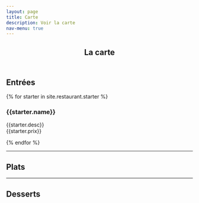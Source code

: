 ```yaml
---
layout: page
title: Carte
description: Voir la carte
nav-menu: true
---
```



<!-- Main -->
<div id="main" class="alt">

<!-- One -->
<section id="one">
	<div class="inner">
		<header class="major">
			<h1>La carte</h1>
		</header>

<!-- Content -->
<h1 id="content">Entrées</h1>
<div class="row">
    {% for starter in site.restaurant.starter %}
        <div class="4u 12u$(small)">
            <h3>{{starter.name}}</h3>
            <p>{{starter.desc}}
<br/>
            {{starter.prix}}</p>
        </div>
    {% endfor %} 
 
 
 </div>
</div>

<hr class="major" />


<h1 id="content">Plats</h1>	
<div class="row">
 <div class="4u 12u$(small)">
 </div>
</div>

<hr class="major" />


<h1 id="content">Desserts</h1>

<div class="row">
 <div class="4u 12u$(small)">
 </div>
</div>


</div>
</section>